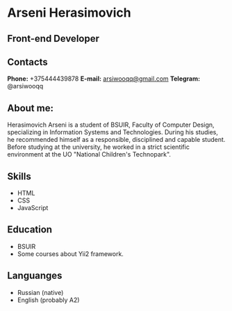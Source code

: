 # Arseni Herasimovich
## Front-end Developer
## Contacts
**Phone:** +375444439878
**E-mail:** arsiwooqq@gmail.com
**Telegram:** @arsiwooqq
## About me:
Herasimovich Arseni is a student of BSUIR, Faculty of Computer Design, specializing in Information Systems and Technologies. During his studies, he recommended himself as a responsible, disciplined and capable student. Before studying at the university, he worked in a strict scientific environment at the UO "National Children's Technopark".
## Skills

 - HTML
 - CSS
 - JavaScript
## Education

 - BSUIR
 - Some courses about Yii2 framework.
## Languanges
 - Russian (native)
 - English (probably A2)
